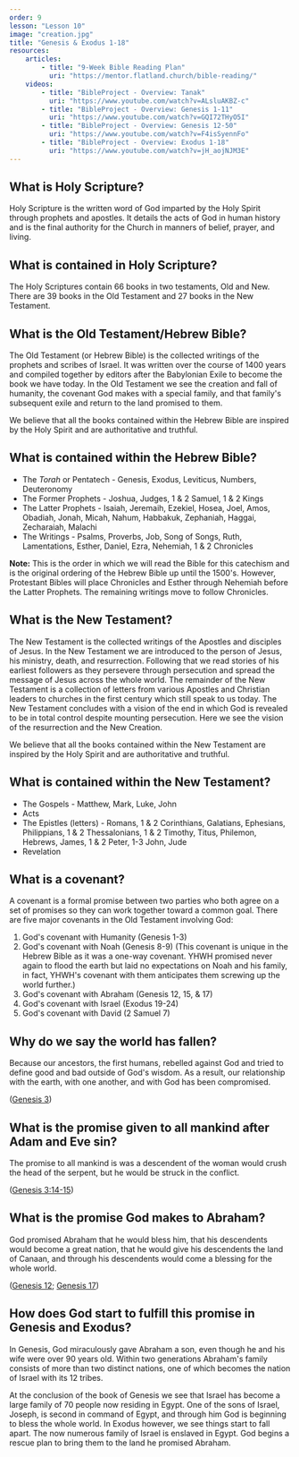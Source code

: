 ```yaml
---
order: 9
lesson: "Lesson 10"
image: "creation.jpg"
title: "Genesis & Exodus 1-18"
resources:
    articles:
        - title: "9-Week Bible Reading Plan"
          uri: "https://mentor.flatland.church/bible-reading/"
    videos:
        - title: "BibleProject - Overview: Tanak"
          uri: "https://www.youtube.com/watch?v=ALsluAKBZ-c"
        - title: "BibleProject - Overview: Genesis 1-11"
          uri: "https://www.youtube.com/watch?v=GQI72THyO5I"
        - title: "BibleProject - Overview: Genesis 12-50"
          uri: "https://www.youtube.com/watch?v=F4isSyennFo"
        - title: "BibleProject - Overview: Exodus 1-18"
          uri: "https://www.youtube.com/watch?v=jH_aojNJM3E"
---
```


## What is Holy Scripture?

Holy Scripture is the written word of God imparted by the Holy Spirit through prophets and apostles. It details the acts of God in human history and is the final authority for the Church in manners of belief, prayer, and living. 

## What is contained in Holy Scripture?

The Holy Scriptures contain 66 books in two testaments, Old and New. There are 39 books in the Old Testament and 27 books in the New Testament.

## What is the Old Testament/Hebrew Bible?

The Old Testament (or Hebrew Bible) is the collected writings of the prophets and scribes of Israel. It was written over the course of 1400 years and compiled together by editors after the Babylonian Exile to become the book we have today. In the Old Testament we see the creation and fall of humanity, the covenant God makes with a special family, and that family's subsequent exile and return to the land promised to them.

We believe that all the books contained within the Hebrew Bible are inspired by the Holy Spirit and are authoritative and truthful.

## What is contained within the Hebrew Bible?

- The _Torah_ or Pentatech - Genesis, Exodus, Leviticus, Numbers, Deuteronomy
- The Former Prophets - Joshua, Judges, 1 & 2 Samuel, 1 & 2 Kings
- The Latter Prophets - Isaiah, Jeremaih, Ezekiel, Hosea, Joel, Amos, Obadiah, Jonah, Micah, Nahum, Habbakuk, Zephaniah, Haggai, Zecharaiah, Malachi
- The Writings - Psalms, Proverbs, Job, Song of Songs, Ruth, Lamentations, Esther, Daniel, Ezra, Nehemiah, 1 & 2 Chronicles

**Note:** This is the order in which we will read the Bible for this catechism and is the original ordering of the Hebrew Bible up until the 1500's. However, Protestant Bibles will place Chronicles and Esther through Nehemiah before the Latter Prophets. The remaining writings move to follow Chronicles.

## What is the New Testament?

The New Testament is the collected writings of the Apostles and disciples of Jesus. In the New Testament we are introduced to the person of Jesus, his ministry, death, and resurrection. Following that we read stories of his earliest followers as they persevere through persecution and spread the message of Jesus across the whole world. The remainder of the New Testament is a collection of letters from various Apostles and Christian leaders to churches in the first century which still speak to us today. The New Testament concludes with a vision of the end in which God is revealed to be in total control despite mounting persecution. Here we see the vision of the resurrection and the New Creation.

We believe that all the books contained within the New Testament are inspired by the Holy Spirit and are authoritative and truthful.

## What is contained within the New Testament?

- The Gospels - Matthew, Mark, Luke, John
- Acts
- The Epistles (letters) - Romans, 1 & 2 Corinthians, Galatians, Ephesians, Philippians, 1 & 2 Thessalonians, 1 & 2 Timothy, Titus, Philemon, Hebrews, James, 1 & 2 Peter, 1-3 John, Jude
- Revelation

## What is a covenant?

A covenant is a formal promise between two parties who both agree on a set of promises so they can work together toward a common goal. There are five major covenants in the Old Testament involving God:

1. God's covenant with Humanity (Genesis 1-3)
1. God's covenant with Noah (Genesis 8-9) (This covenant is unique in the Hebrew Bible as it was a one-way covenant. YHWH promised never again to flood the earth but laid no expectations on Noah and his family, in fact, YHWH's covenant with them anticipates them screwing up the world further.)
1. God's covenant with Abraham (Genesis 12, 15, \& 17)
1. God's covenant with Israel (Exodus 19-24)
1. God's covenant with David (2 Samuel 7)

## Why do we say the world has fallen?

Because our ancestors, the first humans, rebelled against God and tried to define good and bad outside of God's wisdom. As a result, our relationship with the earth, with one another, and with God has been compromised.

([Genesis 3](https://www.biblegateway.com/passage/?search=Genesis%203&version=NIV))

## What is the promise given to all mankind after Adam and Eve sin?

The promise to all mankind is was a descendent of the woman would crush the head of the serpent, but he would be struck in the conflict.

([Genesis 3:14-15](https://www.biblegateway.com/passage/?search=Genesis%203:14-15&version=NIV))

## What is the promise God makes to Abraham?

God promised Abraham that he would bless him, that his descendents would become a great nation, that he would give his descendents the land of Canaan, and through his descendents would come a blessing for the whole world.

([Genesis 12](https://www.biblegateway.com/passage/?search=Genesis%2012&version=NIV); [Genesis 17](https://www.biblegateway.com/passage/?search=Genesis%2017&version=NIV))

## How does God start to fulfill this promise in Genesis and Exodus?

In Genesis, God miraculously gave Abraham a son, even though he and his wife were over 90 years old. Within two generations Abraham's family consists of more than two distinct nations, one of which becomes the nation of Israel with its 12 tribes.

At the conclusion of the book of Genesis we see that Israel has become a large family of 70 people now residing in Egypt. One of the sons of Israel, Joseph, is second in command of Egypt, and through him God is beginning to bless the whole world. In Exodus however, we see things start to fall apart. The now numerous family of Israel is enslaved in Egypt. God begins a rescue plan to bring them to the land he promised Abraham.

